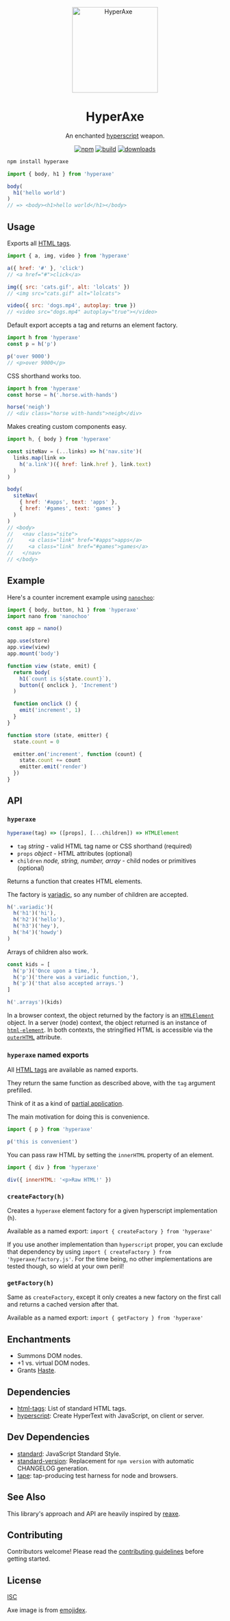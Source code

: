 <div align="center">

<img src="./axe.png" alt="HyperAxe" width="200">

# HyperAxe

An enchanted [hyperscript](https://github.com/hyperhype/hyperscript) weapon.

[![npm][npm-image]][npm-url]
[![build][build-image]][build-url]
[![downloads][downloads-image]][npm-url]

[npm-image]: https://img.shields.io/npm/v/hyperaxe.svg
[npm-url]: https://www.npmjs.com/package/hyperaxe
[build-image]: https://github.com/ungoldman/hyperaxe/actions/workflows/tests.yml/badge.svg
[build-url]: https://github.com/ungoldman/hyperaxe/actions/workflows/tests.yml
[downloads-image]: https://img.shields.io/npm/dm/hyperaxe.svg

</div>

```sh
npm install hyperaxe
```

```js
import { body, h1 } from 'hyperaxe'

body(
  h1('hello world')
)
// => <body><h1>hello world</h1></body>
```

## Usage

Exports all [HTML tags](https://ghub.io/html-tags).

```js
import { a, img, video } from 'hyperaxe'

a({ href: '#' }, 'click')
// <a href="#">click</a>

img({ src: 'cats.gif', alt: 'lolcats' })
// <img src="cats.gif" alt="lolcats">

video({ src: 'dogs.mp4', autoplay: true })
// <video src="dogs.mp4" autoplay="true"></video>
```

Default export accepts a tag and returns an element factory.

```js
import h from 'hyperaxe'
const p = h('p')

p('over 9000')
// <p>over 9000</p>
```

CSS shorthand works too.

```js
import h from 'hyperaxe'
const horse = h('.horse.with-hands')

horse('neigh')
// <div class="horse with-hands">neigh</div>
```

Makes creating custom components easy.

```js
import h, { body } from 'hyperaxe'

const siteNav = (...links) => h('nav.site')(
  links.map(link =>
    h('a.link')({ href: link.href }, link.text)
  )
)

body(
  siteNav(
    { href: '#apps', text: 'apps' },
    { href: '#games', text: 'games' }
  )
)
// <body>
//   <nav class="site">
//     <a class="link" href="#apps">apps</a>
//     <a class="link" href="#games">games</a>
//   </nav>
// </body>
```

## Example

Here's a counter increment example using [`nanochoo`](https://github.com/heyitsmeuralex/nanochoo):

```js
import { body, button, h1 } from 'hyperaxe'
import nano from 'nanochoo'

const app = nano()

app.use(store)
app.view(view)
app.mount('body')

function view (state, emit) {
  return body(
    h1(`count is ${state.count}`),
    button({ onclick }, 'Increment')
  )

  function onclick () {
    emit('increment', 1)
  }
}

function store (state, emitter) {
  state.count = 0

  emitter.on('increment', function (count) {
    state.count += count
    emitter.emit('render')
  })
}
```

## API

### `hyperaxe`

```js
hyperaxe(tag) => ([props], [...children]) => HTMLElement
```

- `tag` _string_ - valid HTML tag name or CSS shorthand (required)
- `props` _object_ - HTML attributes (optional)
- `children` _node, string, number, array_ - child nodes or primitives (optional)

Returns a function that creates HTML elements.

The factory is [variadic](https://en.wikipedia.org/wiki/Variadic_function), so any number of children are accepted.

```js
h('.variadic')(
  h('h1')('hi'),
  h('h2')('hello'),
  h('h3')('hey'),
  h('h4')('howdy')
)
```

Arrays of children also work.

```js
const kids = [
  h('p')('Once upon a time,'),
  h('p')('there was a variadic function,'),
  h('p')('that also accepted arrays.')
]

h('.arrays')(kids)
```

In a browser context, the object returned by the factory is an [`HTMLElement`](https://developer.mozilla.org/en-US/docs/Web/API/HTMLElement) object. In a server (node) context, the object returned is an instance of [`html-element`](https://github.com/1N50MN14/html-element). In both contexts, the stringified HTML is accessible via the [`outerHTML`](https://developer.mozilla.org/en-US/docs/Web/API/Element/outerHTML) attribute.

### `hyperaxe` named exports

All [HTML tags](https://ghub.io/html-tags) are available as named exports.

They return the same function as described above, with the `tag` argument prefilled.

Think of it as a kind of [partial application](https://en.wikipedia.org/wiki/Partial_application).

The main motivation for doing this is convenience.

```js
import { p } from 'hyperaxe'

p('this is convenient')
```

You can pass raw HTML by setting the `innerHTML` property of an element.

```javascript
import { div } from 'hyperaxe'

div({ innerHTML: '<p>Raw HTML!' })
```

### `createFactory(h)`

Creates a `hyperaxe` element factory for a given hyperscript implementation (`h`).

Available as a named export: `import { createFactory } from 'hyperaxe'`

If you use another implementation than `hyperscript` proper, you can exclude that dependency by using `import { createFactory } from 'hyperaxe/factory.js'`. For the time being, no other implementations are tested though, so wield at your own peril!

### `getFactory(h)`

Same as `createFactory`, except it only creates a new factory on the first call and returns a cached version after that.

Available as a named export: `import { getFactory } from 'hyperaxe'`

## Enchantments

- Summons DOM nodes.
- +1 vs. virtual DOM nodes.
- Grants [Haste](http://engl393-dnd5th.wikia.com/wiki/Haste).

## Dependencies

- [html-tags](https://ghub.io/html-tags): List of standard HTML tags.
- [hyperscript](https://ghub.io/hyperscript): Create HyperText with JavaScript, on client or server.

## Dev Dependencies

- [standard](https://ghub.io/standard): JavaScript Standard Style.
- [standard-version](https://ghub.io/standard-version): Replacement for `npm version` with automatic CHANGELOG generation.
- [tape](https://ghub.io/tape): tap-producing test harness for node and browsers.

## See Also

This library's approach and API are heavily inspired by [reaxe](https://github.com/jxnblk/reaxe).

## Contributing

Contributors welcome! Please read the [contributing guidelines](CONTRIBUTING.md) before getting started.

## License

[ISC](LICENSE.md)

Axe image is from [emojidex](https://emojidex.com/emoji/axe).
